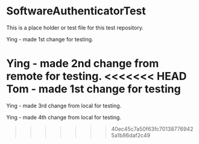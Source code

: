SoftwareAuthenticatorTest
=========================
This is a place holder or test file for this test repository.

Ying - made 1st change for testing.

Ying - made 2nd change from remote for testing.
<<<<<<< HEAD
Tom - made 1st change for testing
=======

Ying - made 3rd change from local for testing.

Ying - made 4th change from local for testing.


>>>>>>> 40ec45c7a50f63fc701387769425a1b86daf2c49
